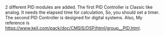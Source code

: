 2 different PID modules are added. 
The first PID Controller is Classic like analog. It needs the elapsed time for calculation, So, you should set a timer.
The second PID Controller is designed for digital systems. Also, My reference is https://www.keil.com/pack/doc/CMSIS/DSP/html/group__PID.html.